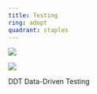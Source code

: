 ```yaml
---
title: Testing
ring: adopt
quadrant: staples
---
```


[![](https://img.shields.io/badge/xunit-0c7cba?logo=gitbook&logoColor=000&style=flat)](https://xunit.net/?tabs=cs)

[![](https://img.shields.io/badge/tdd-0c7cba?logo=gitbook&logoColor=000&style=flat)]()


DDT Data-Driven Testing